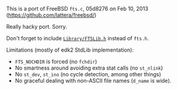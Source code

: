 This is a port of FreeBSD `fts.c`, 05d8276  on Feb 10, 2013 (https://github.com/lattera/freebsd/)

Really hacky port. Sorry.

Don't forget to include [`Library/FTSLib.h`](../../Include/Library/FTSLib.h) instead of `fts.h`.

Limitations (mostly of edk2 StdLib implementation):
- `FTS_NOCHDIR` is forced (no `fchdir`)
- No smartness around avoiding extra stat calls (no `st_nlink`)
- No `st_dev`, `st_ino` (no cycle detection, among other things)
- No graceful dealing with non-ASCII file names (`d_name` is wide).
